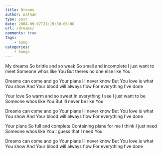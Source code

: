 ```yaml
---
title: Dreams
author: nathan
type: post
date: 2004-09-07T21:19:30-06:00
url: /dreams/
comments: true
Tags:
    - Song
categories:
    - Songs
---
```

My dreams
So brittle and so weak
So small and incomplete
I just want to meet
Someone whos like You
But theres no one else like You

Dreams can come and go
Your plans Ill never know
But You love is what You show
And Your blood will always flow
For everything I've done

Your love
So warm and so sweet
In everything I see
I just want to be
Someone whos like You
But Ill never be like You

Dreams can come and go
Your plans Ill never know
But You love is what You show
And Your blood will always flow
For everything I've done

Your plans
So full and complete
Containing plans for me
I think I just need
Someone whos like You
I guess that I need You

Dreams can come and go
Your plans Ill never know
But You love is what You show
And Your blood will always flow
For everything I've done
